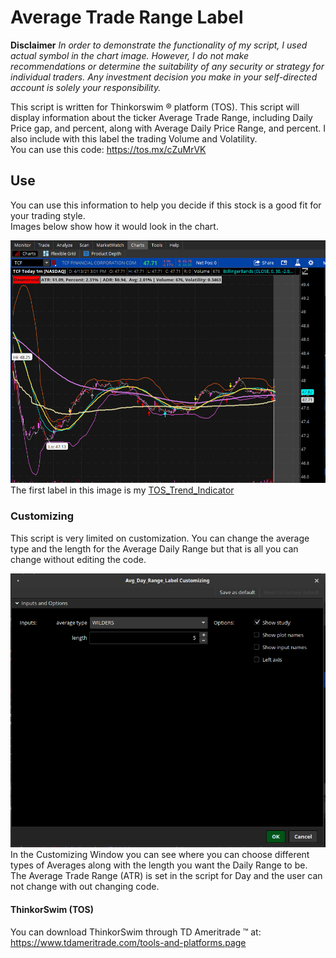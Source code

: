 # Average Trade Range Label

**Disclaimer** *In order to demonstrate the functionality of my script, I used actual symbol in the chart image. However, I do not make recommendations or determine the suitability of any security or strategy for individual traders. Any investment decision you make in your self-directed account is solely your responsibility.* 

This script is written for Thinkorswim :registered: platform (TOS). This script will display information about the ticker Average Trade Range, including Daily Price gap, and percent, along with Average Daily Price Range, and percent. I also include with this label the trading Volume and Volatility.  
You can use this code: https://tos.mx/cZuMrVK 

## Use  
You can use this information to help you decide if this stock is a good fit for your trading style.  
Images below show how it would look in the chart.

![Chart View with Label display](Images/Screenshot_2021-04-13_21-33-17.jpg)  
The first label in this image is my [TOS_Trend_Indicator](https://github.com/TechRancher/TOS_Trend_Indicator)  

### Customizing  
This script is very limited on customization. You can change the average type and the length for the Average Daily Range but that is all you can change without editing the code.

![Customizing Window](Images/Customizing.jpg)  
In the Customizing Window you can see where you can choose different types of Averages along with the length you want the Daily Range to be.  The Average Trade Range (ATR) is set in the script for Day and the user can not change with out changing code.  

#### ThinkorSwim (TOS)  
You can download ThinkorSwim through TD Ameritrade :tm: at: https://www.tdameritrade.com/tools-and-platforms.page
